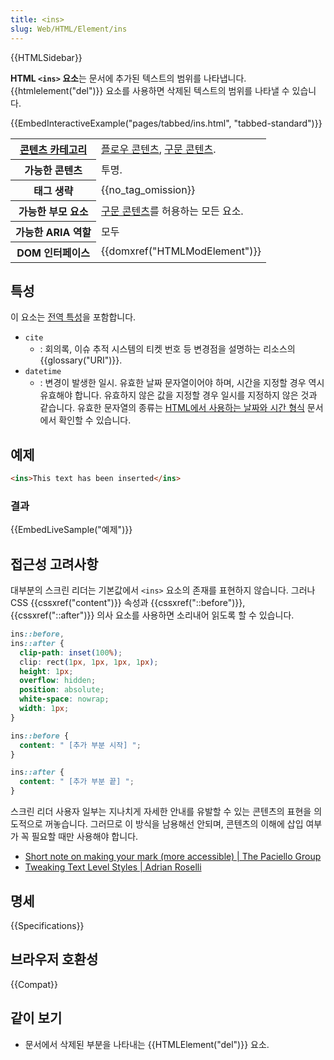 ```yaml
---
title: <ins>
slug: Web/HTML/Element/ins
---
```


{{HTMLSidebar}}

**HTML `<ins>` 요소**는 문서에 추가된 텍스트의 범위를 나타냅니다. {{htmlelement("del")}} 요소를 사용하면 삭제된 텍스트의 범위를 나타낼 수 있습니다.

{{EmbedInteractiveExample("pages/tabbed/ins.html", "tabbed-standard")}}

<table class="properties">
  <tbody>
    <tr>
      <th scope="row">
        <a href="/ko/docs/Web/Guide/HTML/Content_categories">콘텐츠 카테고리</a>
      </th>
      <td>
        <a href="/ko/docs/Web/Guide/HTML/Content_categories#플로우_콘텐츠"
          >플로우 콘텐츠</a
        >,
        <a href="/ko/docs/Web/Guide/HTML/Content_categories#구문_콘텐츠"
          >구문 콘텐츠</a
        >.
      </td>
    </tr>
    <tr>
      <th scope="row">가능한 콘텐츠</th>
      <td>투명.</td>
    </tr>
    <tr>
      <th scope="row">태그 생략</th>
      <td>{{no_tag_omission}}</td>
    </tr>
    <tr>
      <th scope="row">가능한 부모 요소</th>
      <td>
        <a href="/ko/docs/Web/Guide/HTML/Content_categories#구문_콘텐츠"
          >구문 콘텐츠</a
        >를 허용하는 모든 요소.
      </td>
    </tr>
    <tr>
      <th scope="row">가능한 ARIA 역할</th>
      <td>모두</td>
    </tr>
    <tr>
      <th scope="row">DOM 인터페이스</th>
      <td>{{domxref("HTMLModElement")}}</td>
    </tr>
  </tbody>
</table>

## 특성

이 요소는 [전역 특성](/ko/docs/Web/HTML/Global_attributes)을 포함합니다.

- `cite`
  - : 회의록, 이슈 추적 시스템의 티켓 번호 등 변경점을 설명하는 리소스의 {{glossary("URI")}}.
- `datetime`
  - : 변경이 발생한 일시. 유효한 날짜 문자열이어야 하며, 시간을 지정할 경우 역시 유효해야 합니다. 유효하지 않은 값을 지정할 경우 일시를 지정하지 않은 것과 같습니다. 유효한 문자열의 종류는 [HTML에서 사용하는 날짜와 시간 형식](/ko/docs/Web/HTML/Date_and_time_formats) 문서에서 확인할 수 있습니다.

## 예제

```html
<ins>This text has been inserted</ins>
```

### 결과

{{EmbedLiveSample("예제")}}

## 접근성 고려사항

대부분의 스크린 리더는 기본값에서 `<ins>` 요소의 존재를 표현하지 않습니다. 그러나 CSS {{cssxref("content")}} 속성과 {{cssxref("::before")}}, {{cssxref("::after")}} 의사 요소를 사용하면 소리내어 읽도록 할 수 있습니다.

```css
ins::before,
ins::after {
  clip-path: inset(100%);
  clip: rect(1px, 1px, 1px, 1px);
  height: 1px;
  overflow: hidden;
  position: absolute;
  white-space: nowrap;
  width: 1px;
}

ins::before {
  content: " [추가 부분 시작] ";
}

ins::after {
  content: " [추가 부분 끝] ";
}
```

스크린 리더 사용자 일부는 지나치게 자세한 안내를 유발할 수 있는 콘텐츠의 표현을 의도적으로 꺼놓습니다. 그러므로 이 방식을 남용해선 안되며, 콘텐츠의 이해에 삽입 여부가 꼭 필요할 때만 사용해야 합니다.

- [Short note on making your mark (more accessible) | The Paciello Group](https://developer.paciellogroup.com/blog/2017/12/short-note-on-making-your-mark-more-accessible/)
- [Tweaking Text Level Styles | Adrian Roselli](http://adrianroselli.com/2017/12/tweaking-text-level-styles.html)

## 명세

{{Specifications}}

## 브라우저 호환성

{{Compat}}

## 같이 보기

- 문서에서 삭제된 부분을 나타내는 {{HTMLElement("del")}} 요소.
